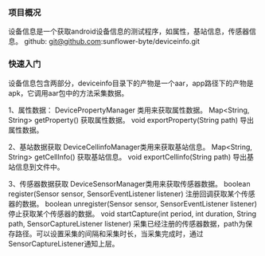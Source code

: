 ### 项目概况
设备信息是一个获取android设备信息的测试程序，如属性，基站信息，传感器信息。
github: git@github.com:sunflower-byte/deviceinfo.git

### 快速入门
设备信息包含两部分，deviceinfo目录下的产物是一个aar，app路径下的产物是apk，它调用aar包中的方法采集数据。

1、属性数据：
DevicePropertyManager 类用来获取属性数据。
 Map<String, String> getProperty() 获取属性数据。
 void exportProperty(String path) 导出属性数据。
 
2、基站数据获取
DeviceCellinfoManager类用来获取基站信息。
Map<String, String> getCellInfo() 获取基站信息。
void exportCellinfo(String path) 导出基站信息到文件中。

3、传感器数据获取
DeviceSensorManager类用来获取传感器数据。
boolean register(Sensor sensor, SensorEventListener listener) 注册回调获取某个传感器的数据。
boolean unregister(Sensor sensor, SensorEventListener listener) 停止获取某个传感器的数据。
void startCapture(int period, int duration, String path, SensorCaptureListener listener) 采集已经注册的传感器数据，path为保存路径。可以设置采集的间隔和采集时长，当采集完成时，通过SensorCaptureListener通知上层。
